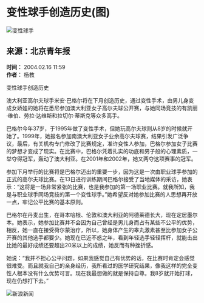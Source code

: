 # 变性球手创造历史(图)

![变性球手](//n.sinaimg.cn/sinakd10200/360/w180h180/20221208/6d62-6e393c6cd18267730e6b994bdc59d07e.jpg)

## 来源：北京青年报
**时间：** 2004.02.16 11:59  
**作者：** 杨教  

变性球手创造历史

澳大利亚高尔夫球手米安·巴格尔将在下月创造历史，通过变性手术，由男儿身变成女娇娃的她将在悉尼参加澳大利亚女子高尔夫球公开赛，与她同场竞技的有凯丽·维伯、劳拉·达维斯和拉切尔·蒂斯克等众多高手。

巴格尔今年37岁，于1995年做了变性手术，但她玩高尔夫球则从8岁的时候就开始了。1999年，她报名参加南澳大利亚女子业余高尔夫球赛，结果引发广泛争议，最后，有关机构专门修改了比赛规定，准许变性人参加，巴格尔参加女子比赛的梦想才变成了现实。在比赛中，巴格尔凭着扎实的功底和男子般的心理素质，一举夺得冠军，轰动了澳大利亚。在2001年和2002年，她又两夺这项赛事的冠军。

参加下月举行的比赛将是巴格尔迈出的重要一步，因为这是一次由职业球手参加的正式的高尔夫球比赛。在13日进行训练期间巴格尔接受了当地媒体的采访，她表示：“这将是一场非常紧张的比赛，也是我参加的第一场职业比赛。就我所知，我是与职业球手同场竞技的第一个变性球手。”她希望反对她参加比赛的人思想再开放一点，牢记公平比赛的基本原则。

巴格尔在丹麦出生，在哥本哈根、伦敦和澳大利亚的阿德莱德长大，现在定居墨尔本。她表示，她参加比赛并不会因为自己曾经是男儿身而占有某些不公平的优势，相反，她一直在接受荷尔蒙治疗，所以，她身体产生的睾丸激素甚至比参加女子公开赛的其他选手都要少。她现在已近不惑之年，看到年轻选手轻轻挥杆，就能击出比她的最好成绩还要超出20米以上的成绩，她反而有种挫折感。

她说：“我并不担心公平问题，如果我感觉自己有优势的话，在比赛时肯定会感觉很难受。而且就我自己的亲身经历，我所看过的医学研究结果，像我这样的完全变性人根本没有什么优势可言。现在我最想做的就是保持自尊。我8岁就开始打球，现在仍想打下去。”

![新浪新闻](https://n.sinaimg.cn/default/80905340/20200331/sinalogo.png)
